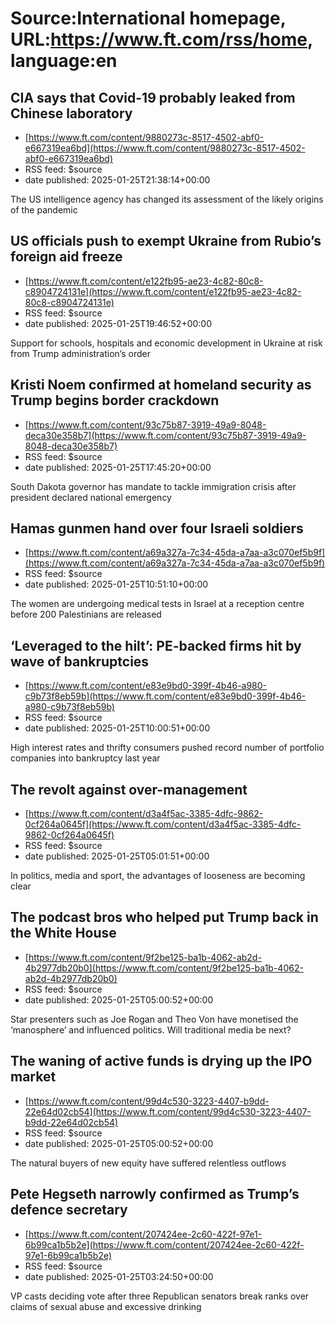 # Source:International homepage, URL:https://www.ft.com/rss/home, language:en

## CIA says that Covid-19 probably leaked from Chinese laboratory
 - [https://www.ft.com/content/9880273c-8517-4502-abf0-e667319ea6bd](https://www.ft.com/content/9880273c-8517-4502-abf0-e667319ea6bd)
 - RSS feed: $source
 - date published: 2025-01-25T21:38:14+00:00

The US intelligence agency has changed its assessment of the likely origins of the pandemic

## US officials push to exempt Ukraine from Rubio’s foreign aid freeze
 - [https://www.ft.com/content/e122fb95-ae23-4c82-80c8-c8904724131e](https://www.ft.com/content/e122fb95-ae23-4c82-80c8-c8904724131e)
 - RSS feed: $source
 - date published: 2025-01-25T19:46:52+00:00

Support for schools, hospitals and economic development in Ukraine at risk from Trump administration’s order

## Kristi Noem confirmed at homeland security as Trump begins border crackdown
 - [https://www.ft.com/content/93c75b87-3919-49a9-8048-deca30e358b7](https://www.ft.com/content/93c75b87-3919-49a9-8048-deca30e358b7)
 - RSS feed: $source
 - date published: 2025-01-25T17:45:20+00:00

South Dakota governor has mandate to tackle immigration crisis after president declared national emergency

## Hamas gunmen hand over four Israeli soldiers
 - [https://www.ft.com/content/a69a327a-7c34-45da-a7aa-a3c070ef5b9f](https://www.ft.com/content/a69a327a-7c34-45da-a7aa-a3c070ef5b9f)
 - RSS feed: $source
 - date published: 2025-01-25T10:51:10+00:00

The women are undergoing medical tests in Israel at a reception centre before 200 Palestinians are released

## ‘Leveraged to the hilt’: PE-backed firms hit by wave of bankruptcies
 - [https://www.ft.com/content/e83e9bd0-399f-4b46-a980-c9b73f8eb59b](https://www.ft.com/content/e83e9bd0-399f-4b46-a980-c9b73f8eb59b)
 - RSS feed: $source
 - date published: 2025-01-25T10:00:51+00:00

High interest rates and thrifty consumers pushed record number of portfolio companies into bankruptcy last year

## The revolt against over-management
 - [https://www.ft.com/content/d3a4f5ac-3385-4dfc-9862-0cf264a0645f](https://www.ft.com/content/d3a4f5ac-3385-4dfc-9862-0cf264a0645f)
 - RSS feed: $source
 - date published: 2025-01-25T05:01:51+00:00

In politics, media and sport, the advantages of looseness are becoming clear

## The podcast bros who helped put Trump back in the White House
 - [https://www.ft.com/content/9f2be125-ba1b-4062-ab2d-4b2977db20b0](https://www.ft.com/content/9f2be125-ba1b-4062-ab2d-4b2977db20b0)
 - RSS feed: $source
 - date published: 2025-01-25T05:00:52+00:00

Star presenters such as Joe Rogan and Theo Von have monetised the ‘manosphere’ and influenced politics. Will traditional media be next?

## The waning of active funds is drying up the IPO market
 - [https://www.ft.com/content/99d4c530-3223-4407-b9dd-22e64d02cb54](https://www.ft.com/content/99d4c530-3223-4407-b9dd-22e64d02cb54)
 - RSS feed: $source
 - date published: 2025-01-25T05:00:52+00:00

The natural buyers of new equity have suffered relentless outflows

## Pete Hegseth narrowly confirmed as Trump’s defence secretary
 - [https://www.ft.com/content/207424ee-2c60-422f-97e1-6b99ca1b5b2e](https://www.ft.com/content/207424ee-2c60-422f-97e1-6b99ca1b5b2e)
 - RSS feed: $source
 - date published: 2025-01-25T03:24:50+00:00

VP casts deciding vote after three Republican senators break ranks over claims of sexual abuse and excessive drinking

